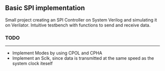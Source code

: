 ## Basic SPI implementation 

Small project creating an SPI Controller on System Verilog and simulating it on Verilator.
Intuitive testbench with functions to send and receive data.

### TODO
----
- Implement Modes by using CPOL and CPHA
- Implement an Sclk, since data is transmitted at the same speed as the system clock iteself
